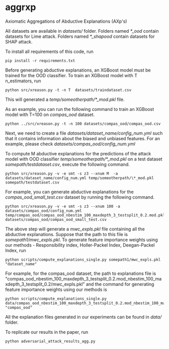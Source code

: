 # aggrxp
Axiomatic Aggregations of Abductive Explanations (AXp's)



All datasets are available in *datasets/* folder.
Folders named *\*_ood* contain datasets for Lime attack.
Folders named *\*_shapood* contain datasets for SHAP attack.

To install all requirements of this code, run
```commandline
pip install -r requirements.txt
```

Before generating abductive explanations, an XGBoost model must be trained for the OOD classifier. To train an XGBoost model with T n_estimators, run
```commandline
python src/xreason.py -t -n T  datasets/traindataset.csv
```
This will generated a *temp/someotherpath/\*_mod.pkl* file.

As an example, you can run the following command to train an XGBoost model with T=100 on *compas_ood* dataset.

```commandline
python ../src/xreason.py -t -n 100 datasets/compas_ood/compas_ood.csv
```

Next, we need to create a file *datasets/dataset_name/config_num.yml* such that it contains information about the biased and unbiased features.
For an example, please check *datasets/compas_ood/config_num.yml*


To compute M abductive explanations for the predictions of the attack model with OOD classifier *temp/someotherpath/\*_mod.pkl* on a test dataset *somepath/testdataset.csv*, execute the following command.

```commandline
python src/xreason.py -v -e smt -s z3 --xnum M  -a datasets/dataset_name/config_num.yml temp/someotherpath/\*_mod.pkl somepath/testdataset.csv
```

For example, you can generate abductive explanations for the *compas_ood_small_test.csv* dataset by running the following command.
```commandline
python src/xreason.py -v -e smt -s z3 --xnum 100 -a datasets/compas_ood/config_num.yml temp/compas_ood/compas_ood_nbestim_100_maxdepth_3_testsplit_0.2.mod.pkl datasets/compas_ood/compas_ood_small_test.csv
```


The above step will generate a *mwc_expls.pkl* file containing all the abductive explanations. 
Suppose that the path to this file is *somepath1/mwc_expls.pkl*.
To generate feature importance weights using our methods - Responsibility index, Holler-Packel Index, Deegan-Packel Index, run

```commandline
python scripts/compute_explanations_single.py somepath1/mwc_expls.pkl "dataset_name"

```

For example, for the compas_ood dataset, the path to explanations file is "compas_ood_nbestim_100_maxdepth_3_testsplit_0.2.mod_nbestim_100_maxdepth_3_testsplit_0.2/mwc_expls.pkl" 
and the command for generating feature importance weights using our methods is

```commandline
python scripts/compute_explanations_single.py data/compas_ood_nbestim_100_maxdepth_3_testsplit_0.2.mod_nbestim_100_maxdepth_3_testsplit_0.2/mwc_expls.pkl "compas_ood"
```


All the explanation files generated in our experiments can be found in *data/* folder.


To replicate our results in the paper, run
```commandline
python adversarial_attack_results_agg.py
```

